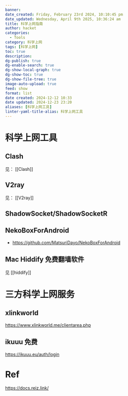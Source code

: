 ```yaml
---
banner: 
date_created: Friday, February 23rd 2024, 10:10:45 pm
date_updated: Wednesday, April 9th 2025, 10:36:24 am
title: 科学上网指南
author: hacket
categories:
  - Tools
category: 科学上网
tags: [科学上网]
toc: true
description: 
dg-publish: true
dg-enable-search: true
dg-show-local-graph: true
dg-show-toc: true
dg-show-file-tree: true
image-auto-upload: true
feed: show
format: list
date created: 2024-12-12 10:33
date updated: 2024-12-23 23:20
aliases: [科学上网工具]
linter-yaml-title-alias: 科学上网工具
---
```


# 科学上网工具

## Clash

见： [[Clash]]

## V2ray

见： [[V2ray]]

## ShadowSocket/ShadowSocketR

## NekoBoxForAndroid

- <https://github.com/MatsuriDayo/NekoBoxForAndroid>

## **Mac Hiddify 免费翻墙软件**

见 [[hiddify]]

# 三方科学上网服务

## xlinkworld

<https://www.xlinkworld.me/clientarea.php>

## ikuuu 免费

<https://ikuuu.eu/auth/login>

# Ref

<https://docs.reiz.link/>
